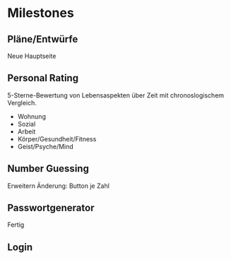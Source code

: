 # Milestones

## Pläne/Entwürfe

Neue Hauptseite

## Personal Rating

5-Sterne-Bewertung von Lebensaspekten über Zeit mit chronoslogischem Vergleich.
- Wohnung
- Sozial
- Arbeit
- Körper/Gesundheit/Fitness
- Geist/Psyche/Mind

## Number Guessing

Erweitern
Änderung: Button je Zahl

## Passwortgenerator

Fertig

## Login

